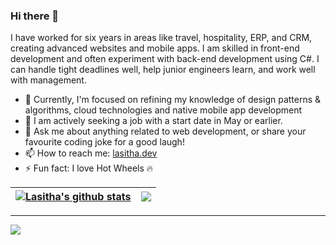 ### Hi there 👋

I have worked for six years in areas like travel, hospitality, ERP, and CRM, creating advanced websites and mobile apps. 
I am skilled in front-end development and often experiment with back-end development using C#.
I can handle tight deadlines well, help junior engineers learn, and work well with management.


- 🌱 Currently, I'm focused on refining my knowledge of design patterns & algorithms, cloud technologies and native mobile app development
- 🤔 I am actively seeking a job with a start date in May or earlier.
- 💬 Ask me about anything related to web development, or share your favourite coding joke for a good laugh!
- 📫 How to reach me: [lasitha.dev](https://www.lasitha.dev/)
- ⚡ Fun fact: I love Hot Wheels 🔥

| <a href="https://github.com/anuraghazra/github-readme-stats"><img align="center" src="https://github-readme-stats.vercel.app/api?username=LasithaPrabodha&show_icons=true&include_all_commits=true&theme=buefy&hide_border=true" alt="Lasitha's github stats" /></a> | <a href="https://github.com/anuraghazra/github-readme-stats"><img align="center" src="https://github-readme-stats.vercel.app/api/top-langs/?username=LasithaPrabodha&layout=compact&theme=onedark&hide_border=true" /></a> |
| ------------- | ------------- |

--- 
<a href="https://lasitha-prabodha.vercel.app/now-playing?open"><img src="https://lasitha-prabodha.vercel.app/now-playing"></a>

<!--START_SECTION:waka-->
<!--END_SECTION:waka-->
